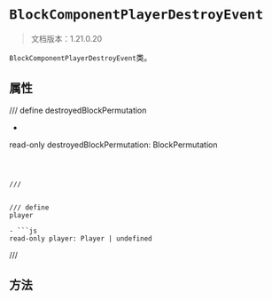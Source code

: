 # `BlockComponentPlayerDestroyEvent`

> 文档版本：1.21.0.20

`BlockComponentPlayerDestroyEvent`类。

## 属性

/// define
destroyedBlockPermutation

- ```js
read-only destroyedBlockPermutation: BlockPermutation
```



///


/// define
player

- ```js
read-only player: Player | undefined
```



///


## 方法
